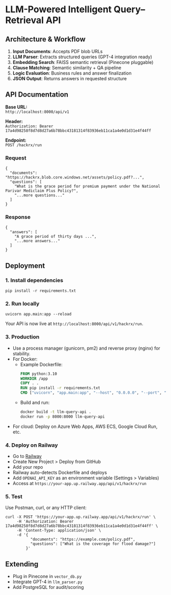 # LLM-Powered Intelligent Query–Retrieval API

## Architecture & Workflow

1. **Input Documents**: Accepts PDF blob URLs
2. **LLM Parser**: Extracts structured queries (GPT-4 integration ready)
3. **Embedding Search**: FAISS semantic retrieval (Pinecone pluggable)
4. **Clause Matching**: Semantic similarity + QA pipeline
5. **Logic Evaluation**: Business rules and answer finalization
6. **JSON Output**: Returns answers in requested structure

## API Documentation

**Base URL:**  
`http://localhost:8000/api/v1`

**Header:**  
`Authorization: Bearer 17a4d98258f8d7d8d27a6b78bbc43181314f83936eb11ca1a4e0d1d31e4f44ff`

**Endpoint:**  
`POST /hackrx/run`

### Request

```
{
  "documents": "https://hackrx.blob.core.windows.net/assets/policy.pdf?...",
  "questions": [
    "What is the grace period for premium payment under the National Parivar Mediclaim Plus Policy?",
    "...more questions..."
  ]
}
```

### Response

```
{
  "answers": [
    "A grace period of thirty days ...",
    "...more answers..."
  ]
}
```

## Deployment

### 1. Install dependencies

```
pip install -r requirements.txt
```

### 2. Run locally

```
uvicorn app.main:app --reload
```

Your API is now live at `http://localhost:8000/api/v1/hackrx/run`.

### 3. Production

- Use a process manager (gunicorn, pm2) and reverse proxy (nginx) for stability.
- For Docker:  
  - Example Dockerfile:
    ```Dockerfile
    FROM python:3.10
    WORKDIR /app
    COPY . .
    RUN pip install -r requirements.txt
    CMD ["uvicorn", "app.main:app", "--host", "0.0.0.0", "--port", "8000"]
    ```
  - Build and run:  
    ```sh
    docker build -t llm-query-api .
    docker run -p 8000:8000 llm-query-api
    ```
- For cloud: Deploy on Azure Web Apps, AWS ECS, Google Cloud Run, etc.

### 4. Deploy on Railway

- Go to [Railway](https://railway.app/)
- Create New Project > Deploy from GitHub
- Add your repo
- Railway auto-detects Dockerfile and deploys
- Add `OPENAI_API_KEY` as an environment variable (Settings > Variables)
- Access at `https://your-app.up.railway.app/api/v1/hackrx/run`

### 5. Test

Use Postman, curl, or any HTTP client:

```
curl -X POST 'https://your-app.up.railway.app/api/v1/hackrx/run' \
     -H 'Authorization: Bearer 17a4d98258f8d7d8d27a6b78bbc43181314f83936eb11ca1a4e0d1d31e4f44ff' \
     -H 'Content-Type: application/json' \
     -d '{
           "documents": "https://example.com/policy.pdf",
           "questions": ["What is the coverage for flood damage?"]
         }'
```

## Extending

- Plug in Pinecone in `vector_db.py`
- Integrate GPT-4 in `llm_parser.py`
- Add PostgreSQL for audit/scoring
